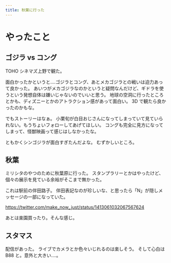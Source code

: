 ```yaml
---
title: 秋葉に行った
---
```


# やったこと

## ゴジラ vs コング

TOHO シネマズ上野で観た。

面白かったかというと‥‥ゴジラとコング、あとメカゴジラとの戦いは迫力あって良かった。
あいつがメカゴジラなのかというと疑問なんだけど、ギドラを使うという発想自体は嫌いじゃないのでいいと思う。
地球の空洞に行ったところとかも、ディズニーとかのアトラクション感があって面白い。
3D で観たら良かったのかもな。

でもストーリーはなぁ。
小栗旬が白目おじさんになってしまっていて見ていられない。もうちょいフォローしてあげてほしい。
コングも完全に見方になってしまって、怪獣映画って感じはしなかったな。

ともかくシンゴジラが面白すぎたんだよな。
むずかしいところ。

## 秋葉

ミリシタのやつのために秋葉原に行った。
スタンプラリーとかはやったけど、個々の展示を見ている余裕がそこまで無かった。

これは駅前の伴田路子。
伴田表記なのが珍しいな、と思ったら「N」が隠しメッセージの一部になっていた。

<https://twitter.com/make_now_just/status/1413061032067567624>

あとは楽園買ったり。そんな感じ。

## スタマス

配信があった。
ライブでカメラとか色々いじれるのは楽しそう。
そして心白は B88 と。意外と大きい‥‥。
